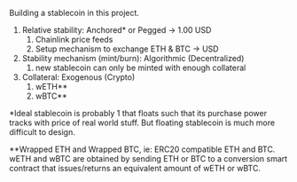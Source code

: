 Building a stablecoin in this project.
1. Relative stability: Anchored* or Pegged -> 1.00 USD
    1. Chainlink price feeds
    2. Setup mechanism to exchange ETH & BTC -> USD
2. Stability mechanism (mint/burn): Algorithmic (Decentralized)
    1. new stablecoin can only be minted with enough collateral
3. Collateral: Exogenous (Crypto)
    1. wETH**
    2. wBTC**

*Ideal stablecoin is probably 1 that floats such that its purchase power tracks with
price of real world stuff. But floating stablecoin is much more difficult to design.

**Wrapped ETH and Wrapped BTC, ie: ERC20 compatible ETH and BTC. wETH and wBTC are 
obtained by sending ETH or BTC to a conversion smart contract that issues/returns an 
equivalent amount of wETH or wBTC.